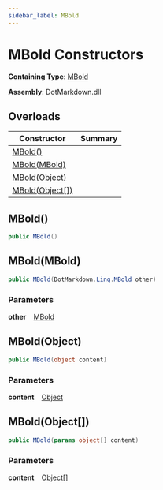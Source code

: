 ```yaml
---
sidebar_label: MBold
---
```


# MBold Constructors

**Containing Type**: [MBold](../index.md)

**Assembly**: DotMarkdown\.dll

## Overloads

| Constructor | Summary |
| ----------- | ------- |
| [MBold()](#DotMarkdown_Linq_MBold__ctor) | |
| [MBold(MBold)](#DotMarkdown_Linq_MBold__ctor_DotMarkdown_Linq_MBold_) | |
| [MBold(Object)](#DotMarkdown_Linq_MBold__ctor_System_Object_) | |
| [MBold(Object\[\])](#DotMarkdown_Linq_MBold__ctor_System_Object___) | |

## MBold\(\) <a id="DotMarkdown_Linq_MBold__ctor"></a>

```csharp
public MBold()
```

## MBold\(MBold\) <a id="DotMarkdown_Linq_MBold__ctor_DotMarkdown_Linq_MBold_"></a>

```csharp
public MBold(DotMarkdown.Linq.MBold other)
```

### Parameters

**other** &ensp; [MBold](../index.md)

## MBold\(Object\) <a id="DotMarkdown_Linq_MBold__ctor_System_Object_"></a>

```csharp
public MBold(object content)
```

### Parameters

**content** &ensp; [Object](https://docs.microsoft.com/en-us/dotnet/api/system.object)

## MBold\(Object\[\]\) <a id="DotMarkdown_Linq_MBold__ctor_System_Object___"></a>

```csharp
public MBold(params object[] content)
```

### Parameters

**content** &ensp; [Object](https://docs.microsoft.com/en-us/dotnet/api/system.object)\[\]
